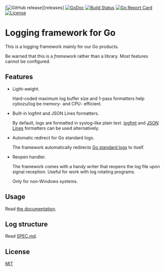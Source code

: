 [![GitHub release](https://img.shields.io/github/release/cybozu-go/log.svg?maxAge=60)][releases]
[![GoDoc](https://godoc.org/github.com/cybozu-go/log?status.svg)][godoc]
[![Build Status](https://travis-ci.org/cybozu-go/log.svg?branch=master)](https://travis-ci.org/cybozu-go/log)
[![Go Report Card](https://goreportcard.com/badge/github.com/cybozu-go/log)](https://goreportcard.com/report/github.com/cybozu-go/log)
[![License](https://img.shields.io/github/license/cybozu-go/log.svg?maxAge=2592000)](LICENSE)

Logging framework for Go
========================

This is a logging framework mainly for our Go products.

Be warned that this is a _framework_ rather than a library.
Most features cannot be configured.

Features
--------

* Light-weight.

    Hard-coded maximum log buffer size and 1-pass formatters
    help cybozu/log be memory- and CPU- efficient.

* Built-in logfmt and JSON Lines formatters.

    By default, logs are formatted in syslog-like plain text.
    [logfmt][] and [JSON Lines][jsonl] formatters can be used alternatively.

* Automatic redirect for Go standard logs.

    The framework automatically redirects [Go standard logs][golog]
    to itself.

* Reopen handler.

    The framework comes with a handy writer that reopens the log file
    upon signal reception.  Useful for work with log rotating programs.

    Only for non-Windows systems.

Usage
-----

Read [the documentation][godoc].

Log structure
-------------

Read [SPEC.md](SPEC.md).

License
-------

[MIT](https://opensource.org/licenses/MIT)

[logfmt]: https://brandur.org/logfmt
[jsonl]: http://jsonlines.org/
[golog]: https://golang.org/pkg/log/
[godoc]: https://godoc.org/github.com/cybozu-go/log
